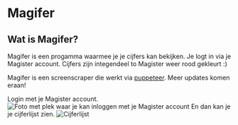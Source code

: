 # Magifer

## Wat is Magifer?
Magifer is een progamma waarmee je je cijfers kan bekijken. Je logt in via je Magister account. Cijfers zijn integendeel to Magister weer rood gekleurt :)

Magifer is een screenscraper die werkt via [puppeteer](https://www.npmjs.com/package/puppeteer). Meer updates komen eraan!

Login met je Magister account.
![Foto met plek waar je kan inloggen met je Magister account](https://imgur.com/a/zfyggRJ)
En dan kan je je cijferlijst zien.
![Cijferlijst](https://imgur.com/a/AXm9fnW)